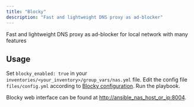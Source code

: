 ```yaml
---
title: "Blocky"
description: "Fast and lightweight DNS proxy as ad-blocker"
---
```


Fast and lightweight DNS proxy as ad-blocker for local network with many features

## Usage

Set `blocky_enabled: true` in your `inventories/<your_inventory>/group_vars/nas.yml` file. Edit the config file `files/config.yml` according to [Blocky configuration](https://0xerr0r.github.io/blocky/v0.22/configuration/). Run the playbook.

Blocky web interface can be found at [http://ansible_nas_host_or_ip:8004](http://ansible_nas_host_or_ip:8004).
